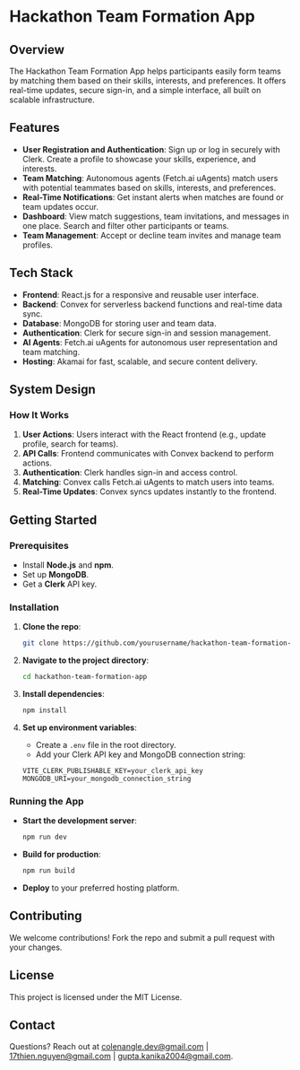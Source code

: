 # Hackathon Team Formation App

## Overview

The Hackathon Team Formation App helps participants easily form teams by matching them based on their skills, interests, and preferences. It offers real-time updates, secure sign-in, and a simple interface, all built on scalable infrastructure.

## Features

- **User Registration and Authentication**: Sign up or log in securely with Clerk. Create a profile to showcase your skills, experience, and interests.
- **Team Matching**: Autonomous agents (Fetch.ai uAgents) match users with potential teammates based on skills, interests, and preferences.
- **Real-Time Notifications**: Get instant alerts when matches are found or team updates occur.
- **Dashboard**: View match suggestions, team invitations, and messages in one place. Search and filter other participants or teams.
- **Team Management**: Accept or decline team invites and manage team profiles.

## Tech Stack

- **Frontend**: React.js for a responsive and reusable user interface.
- **Backend**: Convex for serverless backend functions and real-time data sync.
- **Database**: MongoDB for storing user and team data.
- **Authentication**: Clerk for secure sign-in and session management.
- **AI Agents**: Fetch.ai uAgents for autonomous user representation and team matching.
- **Hosting**: Akamai for fast, scalable, and secure content delivery.

## System Design

### How It Works

1. **User Actions**: Users interact with the React frontend (e.g., update profile, search for teams).
2. **API Calls**: Frontend communicates with Convex backend to perform actions.
3. **Authentication**: Clerk handles sign-in and access control.
4. **Matching**: Convex calls Fetch.ai uAgents to match users into teams.
5. **Real-Time Updates**: Convex syncs updates instantly to the frontend.

## Getting Started

### Prerequisites
- Install **Node.js** and **npm**.
- Set up **MongoDB**.
- Get a **Clerk** API key.

### Installation

1. **Clone the repo**:

    ```bash
    git clone https://github.com/yourusername/hackathon-team-formation-app.git
    ```

2. **Navigate to the project directory**:

    ```bash
    cd hackathon-team-formation-app
    ```

3. **Install dependencies**:

    ```bash
    npm install
    ```

4. **Set up environment variables**:
   - Create a `.env` file in the root directory.
   - Add your Clerk API key and MongoDB connection string:

    ```env
    VITE_CLERK_PUBLISHABLE_KEY=your_clerk_api_key
    MONGODB_URI=your_mongodb_connection_string
    ```

### Running the App

- **Start the development server**:

    ```bash
    npm run dev
    ```

- **Build for production**:

    ```bash
    npm run build
    ```

- **Deploy** to your preferred hosting platform.

## Contributing

We welcome contributions! Fork the repo and submit a pull request with your changes.

## License

This project is licensed under the MIT License.

## Contact

Questions? Reach out at [colenangle.dev@gmail.com](mailto:coleangle.dev@gmail.com) | [17thien.nguyen@gmail.com](mailto:17thiennguyen.nguyen@gmail.com) | [gupta.kanika2004@gmail.com](mailto:gupta.kanika2004@gmail.com).
